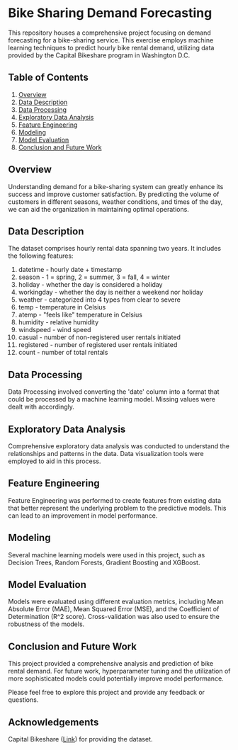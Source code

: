 # Bike Sharing Demand Forecasting

This repository houses a comprehensive project focusing on demand forecasting for a bike-sharing service. This exercise employs machine learning techniques to predict hourly bike rental demand, utilizing data provided by the Capital Bikeshare program in Washington D.C.

## Table of Contents
1. [Overview](#Overview)
2. [Data Description](#Data-Description)
3. [Data Processing](#Data-Processing)
4. [Exploratory Data Analysis](#Exploratory-Data-Analysis)
5. [Feature Engineering](#Feature-Engineering)
6. [Modeling](#Modeling)
7. [Model Evaluation](#Model-Evaluation)
8. [Conclusion and Future Work](#Conclusion-and-Future-Work)

## Overview

Understanding demand for a bike-sharing system can greatly enhance its success and improve customer satisfaction. By predicting the volume of customers in different seasons, weather conditions, and times of the day, we can aid the organization in maintaining optimal operations.

## Data Description

The dataset comprises hourly rental data spanning two years. It includes the following features:
1. datetime - hourly date + timestamp  
2. season - 1 = spring, 2 = summer, 3 = fall, 4 = winter 
3. holiday - whether the day is considered a holiday
4. workingday - whether the day is neither a weekend nor holiday
5. weather - categorized into 4 types from clear to severe
6. temp - temperature in Celsius
7. atemp - "feels like" temperature in Celsius
8. humidity - relative humidity
9. windspeed - wind speed
10. casual - number of non-registered user rentals initiated
11. registered - number of registered user rentals initiated
12. count - number of total rentals

## Data Processing

Data Processing involved converting the 'date' column into a format that could be processed by a machine learning model. Missing values were dealt with accordingly.

## Exploratory Data Analysis

Comprehensive exploratory data analysis was conducted to understand the relationships and patterns in the data. Data visualization tools were employed to aid in this process.

## Feature Engineering

Feature Engineering was performed to create features from existing data that better represent the underlying problem to the predictive models. This can lead to an improvement in model performance.

## Modeling

Several machine learning models were used in this project, such as Decision Trees, Random Forests, Gradient Boosting and XGBoost.

## Model Evaluation

Models were evaluated using different evaluation metrics, including Mean Absolute Error (MAE), Mean Squared Error (MSE), and the Coefficient of Determination (R^2 score). Cross-validation was also used to ensure the robustness of the models.

## Conclusion and Future Work

This project provided a comprehensive analysis and prediction of bike rental demand. For future work, hyperparameter tuning and the utilization of more sophisticated models could potentially improve model performance.

Please feel free to explore this project and provide any feedback or questions.

## Acknowledgements

Capital Bikeshare ([Link](https://www.capitalbikeshare.com/system-data)) for providing the dataset.
